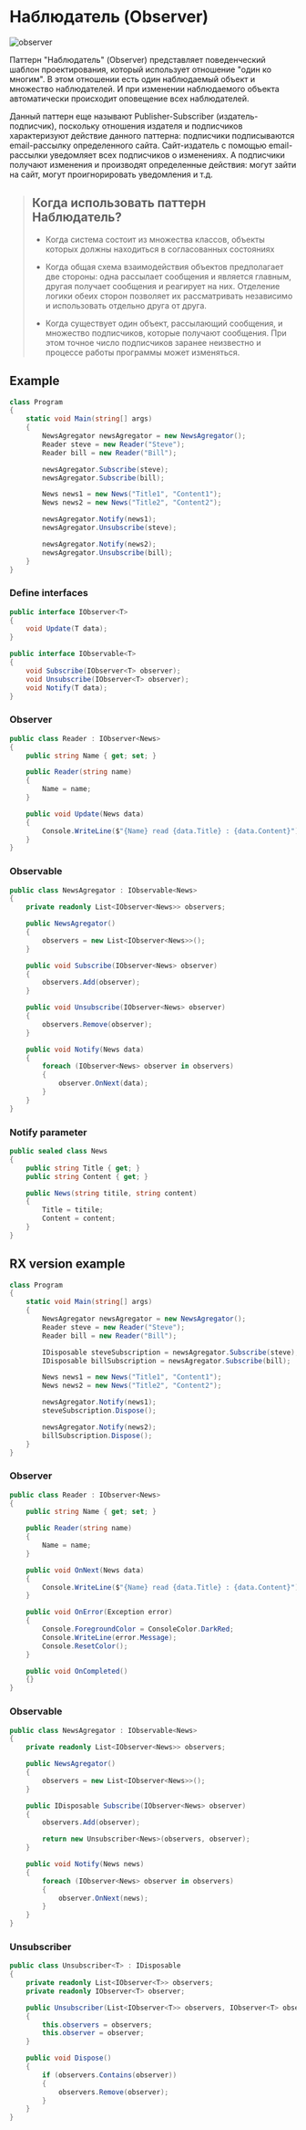 # Наблюдатель (Observer)

![observer](03_observer.png)

Паттерн "Наблюдатель" (Observer) представляет поведенческий шаблон проектирования, который использует отношение "один ко многим". В этом отношении есть один наблюдаемый объект и множество наблюдателей. И при изменении наблюдаемого объекта автоматически происходит оповещение всех наблюдателей.

Данный паттерн еще называют Publisher-Subscriber (издатель-подписчик), поскольку отношения издателя и подписчиков характеризуют действие данного паттерна: подписчики подписываются email-рассылку определенного сайта. Сайт-издатель с помощью email-рассылки уведомляет всех подписчиков о изменениях. А подписчики получают изменения и производят определенные действия: могут зайти на сайт, могут проигнорировать уведомления и т.д.

> ## Когда использовать паттерн Наблюдатель?
> * Когда система состоит из множества классов, объекты которых должны находиться в согласованных состояниях
> 
> * Когда общая схема взаимодействия объектов предполагает две стороны: одна рассылает сообщения и является главным, другая получает сообщения и реагирует на них. Отделение логики обеих сторон позволяет их рассматривать независимо и использовать отдельно друга от друга.
> 
> * Когда существует один объект, рассылающий сообщения, и множество подписчиков, которые получают сообщения. При этом точное число подписчиков заранее неизвестно и процессе работы программы может изменяться.

## Example
```csharp
class Program
{
	static void Main(string[] args)
	{
		NewsAgregator newsAgregator = new NewsAgregator();
		Reader steve = new Reader("Steve");
		Reader bill = new Reader("Bill");

		newsAgregator.Subscribe(steve);
		newsAgregator.Subscribe(bill);

		News news1 = new News("Title1", "Content1");
		News news2 = new News("Title2", "Content2");

		newsAgregator.Notify(news1);
		newsAgregator.Unsubscribe(steve);

		newsAgregator.Notify(news2);
		newsAgregator.Unsubscribe(bill);
	}
}
```
### Define interfaces
```csharp
public interface IObserver<T>
{
	void Update(T data);
}

public interface IObservable<T>
{
	void Subscribe(IObserver<T> observer);
	void Unsubscribe(IObserver<T> observer);
	void Notify(T data);
}
```

### Observer
```csharp
public class Reader : IObserver<News>
{
	public string Name { get; set; }

	public Reader(string name)
	{
		Name = name;
	}

	public void Update(News data)
	{
		Console.WriteLine($"{Name} read {data.Title} : {data.Content}");
	}
}
```
### Observable
```csharp
public class NewsAgregator : IObservable<News>
{
	private readonly List<IObserver<News>> observers;

	public NewsAgregator()
	{
		observers = new List<IObserver<News>>();
	}

	public void Subscribe(IObserver<News> observer)
	{
		observers.Add(observer);
	}

	public void Unsubscribe(IObserver<News> observer)
	{
		observers.Remove(observer);
	}

	public void Notify(News data)
	{
		foreach (IObserver<News> observer in observers)
		{
			observer.OnNext(data);
		}
	}
}
```
### Notify parameter
```csharp
public sealed class News
{
	public string Title { get; }
	public string Content { get; }

	public News(string titile, string content)
	{
		Title = titile;
		Content = content;
	}
}
```
## RX version example
```csharp
class Program
{
	static void Main(string[] args)
	{
		NewsAgregator newsAgregator = new NewsAgregator();
		Reader steve = new Reader("Steve");
		Reader bill = new Reader("Bill");

		IDisposable steveSubscription = newsAgregator.Subscribe(steve);
		IDisposable billSubscription = newsAgregator.Subscribe(bill);

		News news1 = new News("Title1", "Content1");
		News news2 = new News("Title2", "Content2");

		newsAgregator.Notify(news1);
		steveSubscription.Dispose();

		newsAgregator.Notify(news2);
		billSubscription.Dispose();
	}
}
```
### Observer
```csharp
public class Reader : IObserver<News>
{
	public string Name { get; set; }

	public Reader(string name)
	{
		Name = name;
	}

	public void OnNext(News data)
	{
		Console.WriteLine($"{Name} read {data.Title} : {data.Content}");
	}

	public void OnError(Exception error)
	{
		Console.ForegroundColor = ConsoleColor.DarkRed;
		Console.WriteLine(error.Message);
		Console.ResetColor();
	}

	public void OnCompleted()
	{}
}
```

### Observable
```csharp
public class NewsAgregator : IObservable<News>
{
	private readonly List<IObserver<News>> observers;

	public NewsAgregator()
	{
		observers = new List<IObserver<News>>();
	}

	public IDisposable Subscribe(IObserver<News> observer)
	{
		observers.Add(observer);

		return new Unsubscriber<News>(observers, observer);
	}

	public void Notify(News news)
	{
		foreach (IObserver<News> observer in observers)
		{
			observer.OnNext(news);
		}
	}
}
```

### Unsubscriber
```csharp
public class Unsubscriber<T> : IDisposable
{
	private readonly List<IObserver<T>> observers;
	private readonly IObserver<T> observer;

	public Unsubscriber(List<IObserver<T>> observers, IObserver<T> observer)
	{
		this.observers = observers;
		this.observer = observer;
	}

	public void Dispose()
	{
		if (observers.Contains(observer))
		{
			observers.Remove(observer);
		}
	}
}
```
